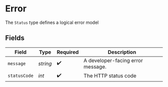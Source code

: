 # Error

The `Status` type defines a logical error model


## Fields

| Field                             | Type                              | Required                          | Description                       |
| --------------------------------- | --------------------------------- | --------------------------------- | --------------------------------- |
| `message`                         | *string*                          | :heavy_check_mark:                | A developer-facing error message. |
| `statusCode`                      | *int*                             | :heavy_check_mark:                | The HTTP status code              |
